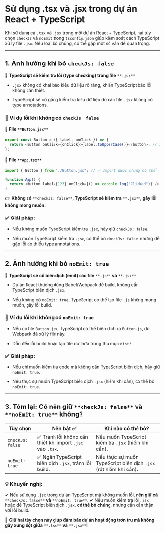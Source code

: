<br>

# Sử dụng .tsx và .jsx trong dự án React + TypeScript

Khi sử dụng cả `.tsx` và `.jsx` trong một dự án React + TypeScript, hai tùy chọn `checkJs` và `noEmit` trong `tsconfig.json` giúp kiểm soát cách TypeScript xử lý file `.jsx`. Nếu loại bỏ chúng, có thể gặp một số vấn đề quan trọng.

---

## 1. Ảnh hưởng khi bỏ `checkJs: false`

🔴 **TypeScript sẽ kiểm tra lỗi (type checking) trong file** `**.jsx**`

- `.jsx` không có khai báo kiểu dữ liệu rõ ràng, khiến TypeScript báo lỗi không cần thiết.
    
- TypeScript sẽ cố gắng kiểm tra kiểu dữ liệu dù các file `.jsx` không có type annotations.
    

### 🔹 Ví dụ lỗi khi không có `checkJs: false`

#### 📌 **File** `**Button.jsx**`

```js
export const Button = ({ label, onClick }) => {
  return <button onClick={onClick}>{label.toUpperCase()}</button>; // ❌ TypeScript có thể cảnh báo lỗi
};
```

#### 📌 **File** `**App.tsx**`

```js
import { Button } from "./Button.jsx"; // ✅ Import được nhưng có thể bị lỗi type checking

function App() {
  return <Button label={123} onClick={() => console.log("Clicked")} />; // ❌ TypeScript báo lỗi vì label không phải string
}
```

👉 **Không có** `**checkJs: false**`**, TypeScript sẽ kiểm tra** `**.jsx**`**, gây lỗi không mong muốn.**

### ✅ **Giải pháp:**

- Nếu không muốn TypeScript kiểm tra `.jsx`, hãy giữ `checkJs: false`.
    
- Nếu muốn TypeScript kiểm tra `.jsx`, có thể bỏ `checkJs: false`, nhưng dễ gặp lỗi do thiếu type annotations.
    

---

## 2. Ảnh hưởng khi bỏ `noEmit: true`

🔴 **TypeScript sẽ cố biên dịch (emit) các file** `**.js**` **và** `**.jsx**`

- Dự án React thường dùng Babel/Webpack để build, không cần TypeScript biên dịch `.jsx`.
    
- Nếu không có `noEmit: true`, TypeScript có thể tạo file `.js` không mong muốn, gây lỗi build.
    

### 🔹 Ví dụ lỗi khi không có `noEmit: true`

- Nếu có file `Button.jsx`, TypeScript có thể biên dịch ra `Button.js`, dù Webpack đã xử lý file này.
    
- Dẫn đến lỗi build hoặc tạo file dư thừa trong thư mục `dist/`.
    

### ✅ **Giải pháp:**

- Nếu chỉ muốn kiểm tra code mà không cần TypeScript biên dịch, hãy giữ `noEmit: true`.
    
- Nếu thực sự muốn TypeScript biên dịch `.jsx` (hiếm khi cần), có thể bỏ `noEmit: true`.
    

---

## 3. **Tóm lại: Có nên giữ** `**checkJs: false**` **và** `**noEmit: true**` **không?**

|Tùy chọn|Nên bật ✅|Khi nào có thể bỏ?|
|---|---|---|
|`checkJs: false`|✅ Tránh lỗi không cần thiết khi import `.jsx` vào `.tsx`.|Nếu muốn TypeScript kiểm tra `.jsx` (hiếm khi cần).|
|`noEmit: true`|✅ Ngăn TypeScript biên dịch `.jsx`, tránh lỗi build.|Nếu thực sự muốn TypeScript biên dịch `.jsx` (rất hiếm khi cần).|

### 💡 **Khuyến nghị:**

✔ Nếu sử dụng `.jsx` trong dự án TypeScript mà không muốn lỗi, **nên giữ cả** `**checkJs: false**` **và** `**noEmit: true**`. ✔ Nếu muốn kiểm tra lỗi `.jsx` hoặc để TypeScript biên dịch `.jsx`, **có thể bỏ chúng**, nhưng cần cẩn thận với lỗi build.

🚀 **Giữ hai tùy chọn này giúp đảm bảo dự án hoạt động trơn tru mà không gây xung đột giữa** `**.tsx**` **và** `**.jsx**`**!**